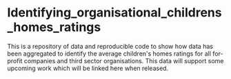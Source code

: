 # Identifying_organisational_childrens_homes_ratings
This is a repository of data and reproducible code to show how data has been aggregated to identify the average children's homes ratings for all for-profit companies and third sector organisations. This data will support some upcoming work which will be linked here when released.

